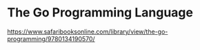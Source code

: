 # The Go Programming Language

https://www.safaribooksonline.com/library/view/the-go-programming/9780134190570/
